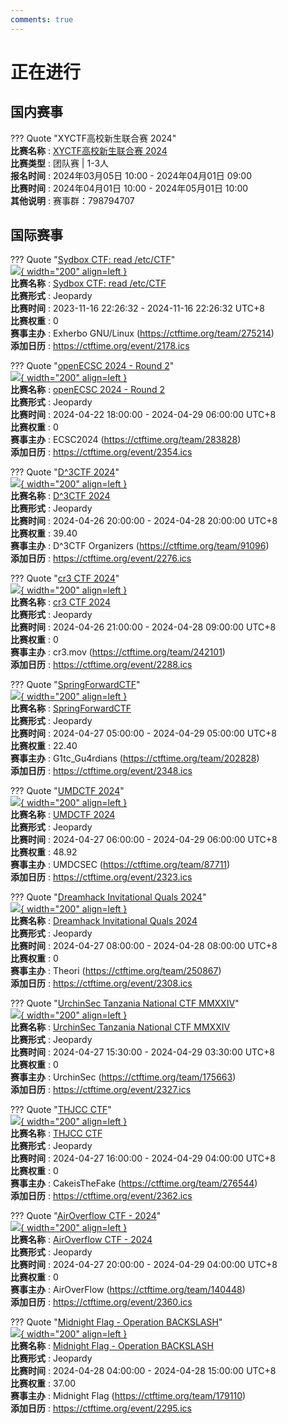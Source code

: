 ```yaml
---
comments: true
---
```

# 正在进行

## 国内赛事

??? Quote "XYCTF高校新生联合赛 2024"  
    **比赛名称** : [XYCTF高校新生联合赛 2024](https://www.xyctf.top/)  
    **比赛类型** : 团队赛 | 1-3人  
    **报名时间** : 2024年03月05日 10:00 - 2024年04月01日 09:00  
    **比赛时间** : 2024年04月01日 10:00 - 2024年05月01日 10:00  
    **其他说明** : 赛事群：798794707  
    

## 国际赛事

??? Quote "[Sydbox CTF: read /etc/CTF](https://git.sr.ht/~alip/syd#ctf-howto-sydbx-capture-the-flag-challenge)"  
    [![](https://ctftime.org){ width="200" align=left }](https://git.sr.ht/~alip/syd#ctf-howto-sydbx-capture-the-flag-challenge)  
    **比赛名称** : [Sydbox CTF: read /etc/CTF](https://git.sr.ht/~alip/syd#ctf-howto-sydbx-capture-the-flag-challenge)  
    **比赛形式** : Jeopardy  
    **比赛时间** : 2023-11-16 22:26:32 - 2024-11-16 22:26:32 UTC+8  
    **比赛权重** : 0  
    **赛事主办** : Exherbo GNU/Linux (https://ctftime.org/team/275214)  
    **添加日历** : https://ctftime.org/event/2178.ics  
    
??? Quote "[openECSC 2024 - Round 2](https://open.ecsc2024.it/)"  
    [![](https://ctftime.org){ width="200" align=left }](https://open.ecsc2024.it/)  
    **比赛名称** : [openECSC 2024 - Round 2](https://open.ecsc2024.it/)  
    **比赛形式** : Jeopardy  
    **比赛时间** : 2024-04-22 18:00:00 - 2024-04-29 06:00:00 UTC+8  
    **比赛权重** : 0  
    **赛事主办** : ECSC2024 (https://ctftime.org/team/283828)  
    **添加日历** : https://ctftime.org/event/2354.ics  
    
??? Quote "[D^3CTF 2024](https://d3c.tf/)"  
    [![](https://ctftime.org/media/events/ddd.png){ width="200" align=left }](https://d3c.tf/)  
    **比赛名称** : [D^3CTF 2024](https://d3c.tf/)  
    **比赛形式** : Jeopardy  
    **比赛时间** : 2024-04-26 20:00:00 - 2024-04-28 20:00:00 UTC+8  
    **比赛权重** : 39.40  
    **赛事主办** : D^3CTF Organizers (https://ctftime.org/team/91096)  
    **添加日历** : https://ctftime.org/event/2276.ics  
    
??? Quote "[cr3 CTF 2024](https://cr3c.tf/)"  
    [![](https://ctftime.org/media/events/cr3ctf_2024.png){ width="200" align=left }](https://cr3c.tf/)  
    **比赛名称** : [cr3 CTF 2024](https://cr3c.tf/)  
    **比赛形式** : Jeopardy  
    **比赛时间** : 2024-04-26 21:00:00 - 2024-04-28 09:00:00 UTC+8  
    **比赛权重** : 0  
    **赛事主办** : cr3.mov (https://ctftime.org/team/242101)  
    **添加日历** : https://ctftime.org/event/2288.ics  
    
??? Quote "[SpringForwardCTF](https://springforward.ctfd.io/)"  
    [![](https://ctftime.org/media/events/NICC-2-green.png){ width="200" align=left }](https://springforward.ctfd.io/)  
    **比赛名称** : [SpringForwardCTF](https://springforward.ctfd.io/)  
    **比赛形式** : Jeopardy  
    **比赛时间** : 2024-04-27 05:00:00 - 2024-04-29 05:00:00 UTC+8  
    **比赛权重** : 22.40  
    **赛事主办** : G1tc_Gu4rdians (https://ctftime.org/team/202828)  
    **添加日历** : https://ctftime.org/event/2348.ics  
    
??? Quote "[UMDCTF 2024](https://umdctf.io/)"  
    [![](https://ctftime.org/media/events/logo_95.png){ width="200" align=left }](https://umdctf.io/)  
    **比赛名称** : [UMDCTF 2024](https://umdctf.io/)  
    **比赛形式** : Jeopardy  
    **比赛时间** : 2024-04-27 06:00:00 - 2024-04-29 06:00:00 UTC+8  
    **比赛权重** : 48.92  
    **赛事主办** : UMDCSEC (https://ctftime.org/team/87711)  
    **添加日历** : https://ctftime.org/event/2323.ics  
    
??? Quote "[Dreamhack Invitational Quals 2024](https://dreamhack.io/ctf/518/)"  
    [![](https://ctftime.org/media/events/_mini_round_light2x.png){ width="200" align=left }](https://dreamhack.io/ctf/518/)  
    **比赛名称** : [Dreamhack Invitational Quals 2024](https://dreamhack.io/ctf/518/)  
    **比赛形式** : Jeopardy  
    **比赛时间** : 2024-04-27 08:00:00 - 2024-04-28 08:00:00 UTC+8  
    **比赛权重** : 0  
    **赛事主办** : Theori (https://ctftime.org/team/250867)  
    **添加日历** : https://ctftime.org/event/2308.ics  
    
??? Quote "[UrchinSec Tanzania National CTF MMXXIV](https://ctf.urchinsec.com/)"  
    [![](https://ctftime.org/media/events/TkH-DDqG_400x400.png){ width="200" align=left }](https://ctf.urchinsec.com/)  
    **比赛名称** : [UrchinSec Tanzania National CTF MMXXIV](https://ctf.urchinsec.com/)  
    **比赛形式** : Jeopardy  
    **比赛时间** : 2024-04-27 15:30:00 - 2024-04-29 03:30:00 UTC+8  
    **比赛权重** : 0  
    **赛事主办** : UrchinSec (https://ctftime.org/team/175663)  
    **添加日历** : https://ctftime.org/event/2327.ics  
    
??? Quote "[THJCC CTF](https://ctf-hobby.scint.org/)"  
    [![](https://ctftime.org/media/events/logo1_4.png){ width="200" align=left }](https://ctf-hobby.scint.org/)  
    **比赛名称** : [THJCC CTF](https://ctf-hobby.scint.org/)  
    **比赛形式** : Jeopardy  
    **比赛时间** : 2024-04-27 16:00:00 - 2024-04-29 04:00:00 UTC+8  
    **比赛权重** : 0  
    **赛事主办** : CakeisTheFake (https://ctftime.org/team/276544)  
    **添加日历** : https://ctftime.org/event/2362.ics  
    
??? Quote "[AirOverflow CTF - 2024](https://ctf.airoverflow.com/)"  
    [![](https://ctftime.org/media/events/Cropped_-_No_Name.png){ width="200" align=left }](https://ctf.airoverflow.com/)  
    **比赛名称** : [AirOverflow CTF - 2024](https://ctf.airoverflow.com/)  
    **比赛形式** : Jeopardy  
    **比赛时间** : 2024-04-27 20:00:00 - 2024-04-29 04:00:00 UTC+8  
    **比赛权重** : 0  
    **赛事主办** : AirOverFlow (https://ctftime.org/team/140448)  
    **添加日历** : https://ctftime.org/event/2360.ics  
    
??? Quote "[Midnight Flag - Operation BACKSLASH](https://ctfd.midnightflag.fr/)"  
    [![](https://ctftime.org/media/events/logo-3848x3084-upscaled.png){ width="200" align=left }](https://ctfd.midnightflag.fr/)  
    **比赛名称** : [Midnight Flag - Operation BACKSLASH](https://ctfd.midnightflag.fr/)  
    **比赛形式** : Jeopardy  
    **比赛时间** : 2024-04-28 04:00:00 - 2024-04-28 15:00:00 UTC+8  
    **比赛权重** : 37.00  
    **赛事主办** : Midnight Flag (https://ctftime.org/team/179110)  
    **添加日历** : https://ctftime.org/event/2295.ics  
    